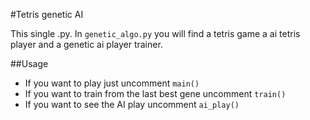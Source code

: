 #Tetris genetic AI

This single .py. In `genetic_algo.py` you will find a tetris game a ai tetris player and a genetic ai player trainer. 

##Usage 

* If you want to play just uncomment `main()`
* If you want to train from the last best gene uncomment `train()`
* If you want to see the AI play uncomment `ai_play()`